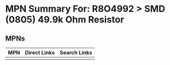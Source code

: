 



# MPN Summary For: R8O4992 > SMD (0805) 49.9k Ohm Resistor

## MPNs
  

|MPN|Direct Links|Search Links|
| :--- | :--- | :--- |
||||
